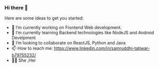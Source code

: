 ### Hi there 👋

<!--**Samruddhitatiwar/Samruddhitatiwar** is a ✨ _special_ ✨ repository because its `README.md` (this file) appears on your GitHub profile.-->

Here are some ideas to get you started:

- 🔭 I’m currently working on Frontend Web development.
- 🌱 I’m currently learning Backend technologies like NodeJS and Android Develpment
- 👯 I’m looking to collaborate on ReactJS, Python and Java
- 📫 How to reach me: https://www.linkedin.com/in/samruddhi-tatiwar-b79755232/
- 👧🏻 She ,Her


